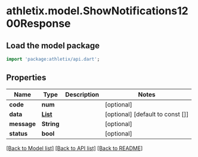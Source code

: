 # athletix.model.ShowNotifications1200Response

## Load the model package
```dart
import 'package:athletix/api.dart';
```

## Properties
Name | Type | Description | Notes
------------ | ------------- | ------------- | -------------
**code** | **num** |  | [optional] 
**data** | [**List<ShowNotifications1200ResponseDataInner>**](ShowNotifications1200ResponseDataInner.md) |  | [optional] [default to const []]
**message** | **String** |  | [optional] 
**status** | **bool** |  | [optional] 

[[Back to Model list]](../README.md#documentation-for-models) [[Back to API list]](../README.md#documentation-for-api-endpoints) [[Back to README]](../README.md)


